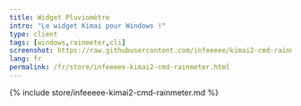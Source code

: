 ```yaml
---
title: Widget Pluviomètre
intro: "Le widget Kimai pour Windows !"
type: client
tags: [windows,rainmeter,cli]
screenshot: https://raw.githubusercontent.com/infeeeee/kimai2-cmd-rainmeter/master/%40Resources/Screenshots/kimai-default-start.png
lang: fr
permalink: /fr/store/infeeeee-kimai2-cmd-rainmeter.html
---
```


{% include store/infeeeee-kimai2-cmd-rainmeter.md %}
